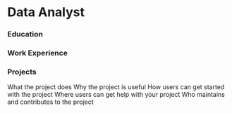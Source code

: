 # Data Analyst 

### Education 


### Work Experience 

### Projects 


What the project does
Why the project is useful
How users can get started with the project
Where users can get help with your project
Who maintains and contributes to the project
